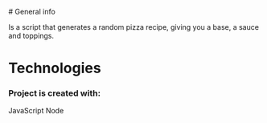 # General info

Is a script that generates a random pizza recipe, giving you a base, a sauce and toppings. 

# Technologies
### Project is created with:

JavaScript
Node
